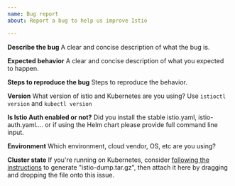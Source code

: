 ```yaml
---
name: Bug report
about: Report a bug to help us improve Istio

---
```


**Describe the bug**
A clear and concise description of what the bug is.

**Expected behavior**
A clear and concise description of what you expected to happen.

**Steps to reproduce the bug**
Steps to reproduce the behavior.

**Version**
What version of istio and Kubernetes are you using? Use `istioctl version` and `kubectl version`

**Is Istio Auth enabled or not?**
Did you install the stable istio.yaml, istio-auth.yaml.... or if using the Helm chart please provide full command line input.

**Environment**
Which environment, cloud vendor, OS, etc are you using?

**Cluster state**
If you're running on Kubernetes, consider [following the
instructions](http://preliminary.istio.io/help/bugs/#generating-a-cluster-state-archive)
to generate "istio-dump.tar.gz", then attach it here by dragging and dropping
the file onto this issue.
